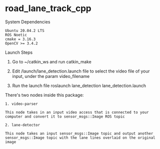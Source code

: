 # road_lane_track_cpp

System Dependencies

    Ubuntu 20.04.2 LTS
    ROS Noetic
    cmake = 3.16.3
    OpenCV >= 3.4.2
    

Launch Steps

1. Go to ~/catkin_ws and run catkin_make

2. Edit /launch/lane_detection.launch file to select the video file of your input, under the param video_filename

3. Run the launch file roslaunch lane_detection lane_detection.launch


There's two nodes inside this package:

    1. video-parser

    This node takes in an input video access that is connected to your computer and convert it to sensor_msgs::Image ROS topic

    2. lane-detector

    This node takes an input sensor_msgs::Image topic and output another sensor_msgs::Image topic with the lane lines overlaid on the original image


    

